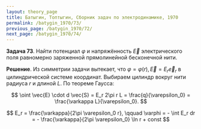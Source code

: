 ```yaml
---
layout: theory_page
title: Батыгин, Топтыгин, Сборник задач по электродинамике, 1970
permalink: /batygin_1970/73/
previous_page: /batygin_1970/72/
next_page: /batygin_1970/74/
---
```


**Задача 73**. Найти потенциал $\varphi$ и напряжённость $\vec{E}$ электрического поля равномерно заряженной прямолинейной бесконечной нити.

**Решение**.  Из симметрии задачи вытекает, что $\varphi = \varphi(r), \vec{E} = E_r \vec{e}_r$ в цилиндрической системе координат. Выбираем цилиндр вокруг нити радиуса $r$ и длиной $L$. По теореме Гаусса:

$$
\oint \vec{E} \cdot d \vec{S} = E_r 2\pi r L = \frac{q}{\varepsilon_0} = \frac{\varkappa L}{\varepsilon_0}.
$$

$$
E_r = \frac{\varkappa}{2\pi \varepsilon_0 r}, \qquad \varphi = - \int E_r dr = - \frac{\varkappa}{2\pi \varepsilon_0} \ln r + const
$$

